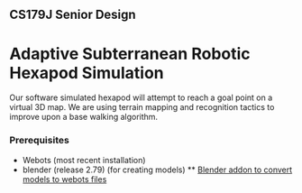 ## CS179J Senior Design
# Adaptive Subterranean Robotic Hexapod Simulation

Our software simulated hexapod will attempt to reach a goal point on a virtual 3D map.
We are using terrain mapping and recognition tactics to improve upon a base walking algorithm. 

### Prerequisites
* Webots (most recent installation)
* blender (release 2.79) (for creating models)
** [Blender addon to convert models to webots files](https://github.com/cyberbotics/blender-webots-exporter)
